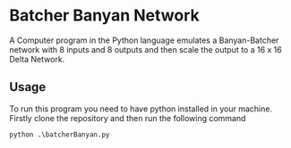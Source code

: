 # Batcher Banyan Network
A Computer program in the Python language emulates a Banyan-Batcher network with 8 inputs and 8 outputs and then scale the output to a 16 x 16 Delta Network. 

## Usage
To run this program you need to have python installed in your machine. Firstly clone the repository and then run the following command

~~~
python .\batcherBanyan.py
~~~

